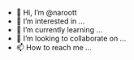 - 👋 Hi, I’m @naroott
- 👀 I’m interested in ...
- 🌱 I’m currently learning ...
- 💞️ I’m looking to collaborate on ...
- 📫 How to reach me ...

<!---
naroott/naroott is a ✨ special ✨ repository because its `README.md` (this file) appears on your GitHub profile.
You can click the Preview link to take a look at your changes.
--->
